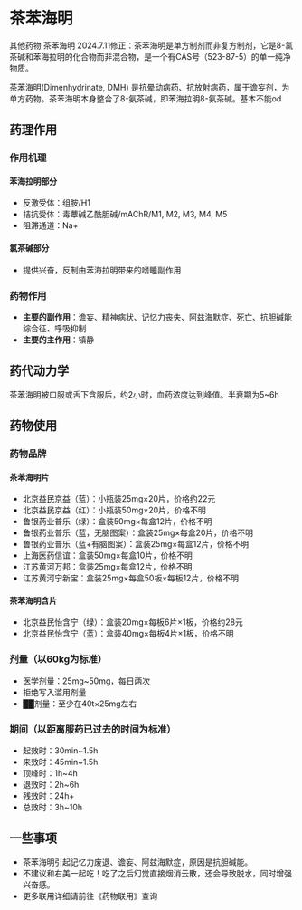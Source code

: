 # 茶苯海明
 其他药物
茶苯海明
2024.7.11修正：茶苯海明是单方制剂而非复方制剂，它是8-氯茶碱和苯海拉明的化合物而非混合物，是一个有CAS号（523-87-5）的单一纯净物质。

茶苯海明(Dimenhydrinate, DMH) 是抗晕动病药、抗放射病药，属于谵妄剂，为单方药物。茶苯海明本身整合了8-氨茶碱，即苯海拉明8-氨茶碱。基本不能od

## 药理作用
### 作用机理
#### 苯海拉明部分
- 反激受体：组胺/H1
- 拮抗受体：毒蕈碱乙酰胆碱/mAChR/M1, M2, M3, M4, M5
- 阻滞通道：Na+

#### 氯茶碱部分
- 提供兴奋，反制由苯海拉明带来的嗜睡副作用

### 药物作用
- **主要的副作用**：谵妄、精神病状、记忆力丧失、阿兹海默症、死亡、抗胆碱能综合征、呼吸抑制
- **主要的主作用**：镇静

## 药代动力学
茶苯海明被口服或舌下含服后，约2小时，血药浓度达到峰值。半衰期为5~6h

## 药物使用
### 药物品牌
#### 茶苯海明片
- 北京益民京益（蓝）：小瓶装25mg×20片，价格约22元
- 北京益民京益（红）：小瓶装50mg×20片，价格不明
- 鲁银药业普乐（绿）：盒装50mg×每盒12片，价格不明
- 鲁银药业普乐（蓝，无脑图案）：盒装25mg×每盒20片，价格不明
- 鲁银药业普乐（蓝+有脑图案）：盒装25mg×每盒12片，价格不明
- 上海医药信谊：盒装50mg×每盒10片，价格不明
- 江苏黄河万邦：盒装25mg×每盒12片，价格不明
- 江苏黄河宁新宝：盒装25mg×每盒50板×每板12片，价格不明

#### 茶苯海明含片
- 北京益民怡含宁（绿）：盒装20mg×每板6片×1板，价格约28元
- 北京益民怡含宁（蓝）：盒装40mg×每板4片×1板，价格不明

### 剂量（以60kg为标准）
- 医学剂量：25mg~50mg，每日两次
- 拒绝写入滥用剂量
- ██剂量：至少在40t×25mg左右

### 期间（以距离服药已过去的时间为标准）
- 起效时：30min~1.5h
- 来效时：45min~1.5h
- 顶峰时：1h~4h
- 退效时：2h~6h
- 残效时：24h+
- 总效时：3h~10h

## 一些事项
- 茶苯海明引起记忆力废退、谵妄、阿兹海默症，原因是抗胆碱能。
- 不建议和右美一起吃！吃了之后幻觉直接烟消云散，还会导致脱水，同时增强兴奋感。
- 更多联用详细请前往《药物联用》查询